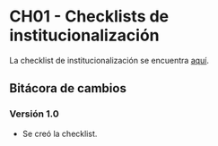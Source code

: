 # CH01 - Checklists de institucionalización

La checklist de institucionalización se encuentra [aquí](https://docs.google.com/spreadsheets/d/11vgBbxiGG13rIehFPVx6FvvmeMygKSb4eztTdh6djv8/edit?usp=sharing).

## Bitácora de cambios

### Versión 1.0
- Se creó la checklist.
